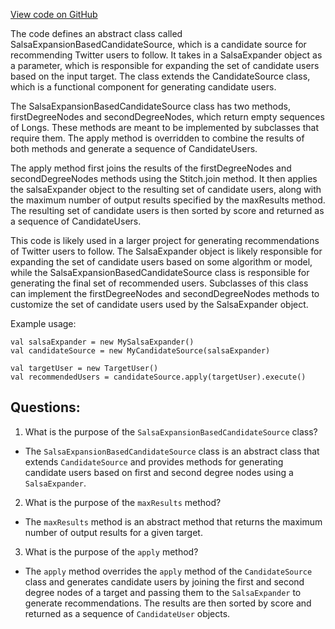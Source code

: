 [View code on GitHub](https://github.com/misbahsy/the-algorithm/follow-recommendations-service/common/src/main/scala/com/twitter/follow_recommendations/common/candidate_sources/salsa/SalsaExpansionBasedCandidateSource.scala)

The code defines an abstract class called SalsaExpansionBasedCandidateSource, which is a candidate source for recommending Twitter users to follow. It takes in a SalsaExpander object as a parameter, which is responsible for expanding the set of candidate users based on the input target. The class extends the CandidateSource class, which is a functional component for generating candidate users. 

The SalsaExpansionBasedCandidateSource class has two methods, firstDegreeNodes and secondDegreeNodes, which return empty sequences of Longs. These methods are meant to be implemented by subclasses that require them. The apply method is overridden to combine the results of both methods and generate a sequence of CandidateUsers. 

The apply method first joins the results of the firstDegreeNodes and secondDegreeNodes methods using the Stitch.join method. It then applies the salsaExpander object to the resulting set of candidate users, along with the maximum number of output results specified by the maxResults method. The resulting set of candidate users is then sorted by score and returned as a sequence of CandidateUsers.

This code is likely used in a larger project for generating recommendations of Twitter users to follow. The SalsaExpander object is likely responsible for expanding the set of candidate users based on some algorithm or model, while the SalsaExpansionBasedCandidateSource class is responsible for generating the final set of recommended users. Subclasses of this class can implement the firstDegreeNodes and secondDegreeNodes methods to customize the set of candidate users used by the SalsaExpander object. 

Example usage:

```
val salsaExpander = new MySalsaExpander()
val candidateSource = new MyCandidateSource(salsaExpander)

val targetUser = new TargetUser()
val recommendedUsers = candidateSource.apply(targetUser).execute()
```
## Questions: 
 1. What is the purpose of the `SalsaExpansionBasedCandidateSource` class?
- The `SalsaExpansionBasedCandidateSource` class is an abstract class that extends `CandidateSource` and provides methods for generating candidate users based on first and second degree nodes using a `SalsaExpander`.

2. What is the purpose of the `maxResults` method?
- The `maxResults` method is an abstract method that returns the maximum number of output results for a given target.

3. What is the purpose of the `apply` method?
- The `apply` method overrides the `apply` method of the `CandidateSource` class and generates candidate users by joining the first and second degree nodes of a target and passing them to the `SalsaExpander` to generate recommendations. The results are then sorted by score and returned as a sequence of `CandidateUser` objects.